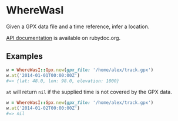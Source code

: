 # WhereWasI

Given a GPX data file and a time reference, infer a location.

[API documentation](http://rubydoc.info/github/alexdean/where_was_i/master/frames) is available on rubydoc.org.

## Examples

```ruby
w = WhereWasI::Gpx.new(gpx_file: '/home/alex/track.gpx')
w.at('2014-01-01T00:00:00Z')
#=> {lat: 48.0, lon: 98.0, elevation: 1000}
```

`at` will return `nil` if the supplied time is not covered by the GPX data.

```ruby
w = WhereWasI::Gpx.new(gpx_file: '/home/alex/track.gpx')
w.at('2014-01-02T00:00:00Z')
#=> nil
```
